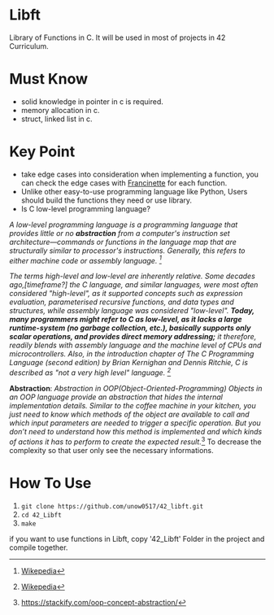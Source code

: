 # Libft
Library of Functions in C. It will be used in most of projects in 42 Curriculum.

# Must Know
* solid knowledge in pointer in c is required.
* memory allocation in c.
* struct, linked list in c.

# Key Point
* take edge cases into consideration when implementing a function, you can check the edge cases  with [Francinette](https://github.com/xicodomingues/francinette) for each function.
* Unlike other easy-to-use programming language like Python, Users should build the functions they need or use library.
* Is C low-level programming language?

*A low-level programming language is a programming language that provides little or no **abstraction** from a computer's instruction set architecture—commands or functions in the language map that are structurally similar to processor's instructions. Generally, this refers to either machine code or assembly language. [^1]*
<br/>

*The terms high-level and low-level are inherently relative. Some decades ago,[timeframe?] the C language, and similar languages, were most often considered "high-level", as it supported concepts such as expression evaluation, parameterised recursive functions, and data types and structures, while assembly language was considered "low-level". **Today, many programmers might refer to C as low-level, as it lacks a large runtime-system (no garbage collection, etc.), basically supports only scalar operations, and provides direct memory addressing;** it therefore, readily blends with assembly language and the machine level of CPUs and microcontrollers. Also, in the introduction chapter of The C Programming Language (second edition) by Brian Kernighan and Dennis Ritchie, C is described as "not a very high level" language. [^2]*

**Abstraction**: *Abstraction in OOP(Object-Oriented-Programming)
Objects in an OOP language provide an abstraction that hides the internal implementation details. Similar to the coffee machine in your kitchen, you just need to know which methods of the object are available to call and which input parameters are needed to trigger a specific operation. But you don’t need to understand how this method is implemented and which kinds of actions it has to perform to create the expected result.*[^3] To decrease the complexity so that user only see the necessary informations.

# How To Use
1. `git clone https://github.com/unow0517/42_libft.git`
2. `cd 42_Libft`
3. `make`

if you want to use functions in Libft, copy '42_Libft' Folder in the project and compile together.

[^1]:[Wikepedia](https://en.wikipedia.org/wiki/Low-level_programming_language)
[^2]:[Wikepedia](https://en.wikipedia.org/wiki/High-level_programming_language#cite_note-10)
[^3]:https://stackify.com/oop-concept-abstraction/
